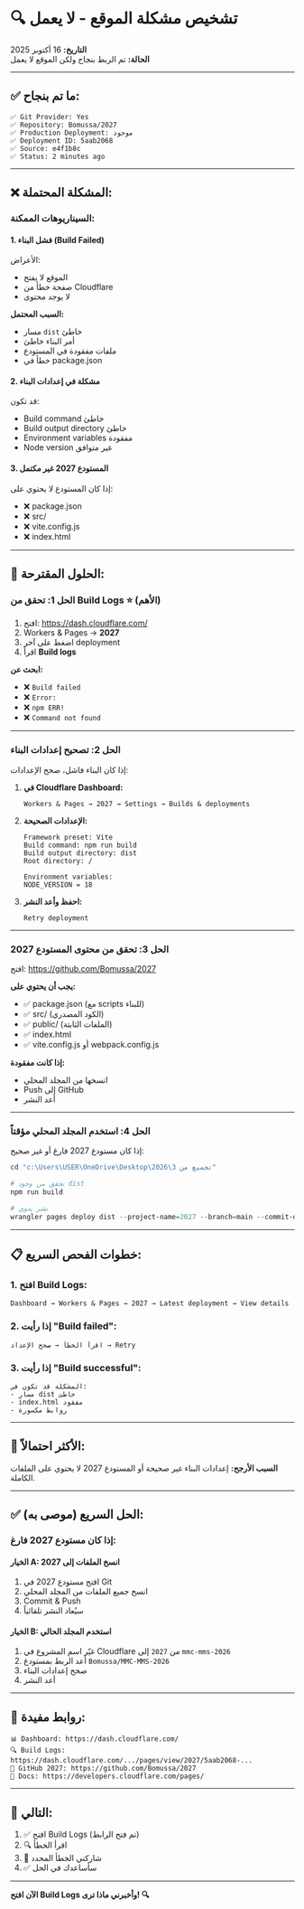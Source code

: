 # 🔍 تشخيص مشكلة الموقع - لا يعمل

**التاريخ:** 16 أكتوبر 2025  
**الحالة:** تم الربط بنجاح ولكن الموقع لا يعمل

---

## ✅ ما تم بنجاح:

```
✅ Git Provider: Yes
✅ Repository: Bomussa/2027
✅ Production Deployment: موجود
✅ Deployment ID: 5aab2068
✅ Source: e4f1b8c
✅ Status: 2 minutes ago
```

---

## ❌ المشكلة المحتملة:

### السيناريوهات الممكنة:

#### 1. **فشل البناء (Build Failed)**
الأعراض:
- الموقع لا يفتح
- صفحة خطأ من Cloudflare
- لا يوجد محتوى

**السبب المحتمل:**
- مسار `dist` خاطئ
- أمر البناء خاطئ
- ملفات مفقودة في المستودع
- خطأ في package.json

#### 2. **مشكلة في إعدادات البناء**
قد تكون:
- Build command خاطئ
- Build output directory خاطئ
- Environment variables مفقودة
- Node version غير متوافق

#### 3. **المستودع 2027 غير مكتمل**
إذا كان المستودع لا يحتوي على:
- ❌ package.json
- ❌ src/
- ❌ vite.config.js
- ❌ index.html

---

## 🔧 الحلول المقترحة:

### الحل 1: تحقق من Build Logs ⭐ (الأهم)

1. افتح: https://dash.cloudflare.com/
2. Workers & Pages → **2027**
3. اضغط على آخر deployment
4. اقرأ **Build logs**

**ابحث عن:**
- ❌ `Build failed`
- ❌ `Error:`
- ❌ `npm ERR!`
- ❌ `Command not found`

---

### الحل 2: تصحيح إعدادات البناء

إذا كان البناء فاشل، صحح الإعدادات:

1. **في Cloudflare Dashboard:**
   ```
   Workers & Pages → 2027 → Settings → Builds & deployments
   ```

2. **الإعدادات الصحيحة:**
   ```
   Framework preset: Vite
   Build command: npm run build
   Build output directory: dist
   Root directory: /
   
   Environment variables:
   NODE_VERSION = 18
   ```

3. **احفظ وأعد النشر:**
   ```
   Retry deployment
   ```

---

### الحل 3: تحقق من محتوى المستودع 2027

افتح: https://github.com/Bomussa/2027

**يجب أن يحتوي على:**
- ✅ package.json (مع scripts للبناء)
- ✅ src/ (الكود المصدري)
- ✅ public/ (الملفات الثابتة)
- ✅ index.html
- ✅ vite.config.js أو webpack.config.js

**إذا كانت مفقودة:**
- انسخها من المجلد المحلي
- Push إلى GitHub
- أعد النشر

---

### الحل 4: استخدم المجلد المحلي مؤقتاً

إذا كان مستودع 2027 فارغ أو غير صحيح:

```powershell
cd "c:\Users\USER\OneDrive\Desktop\تجميع من 3\2026"

# تحقق من وجود dist
npm run build

# نشر يدوي
wrangler pages deploy dist --project-name=2027 --branch=main --commit-dirty=true
```

---

## 📋 خطوات الفحص السريع:

### 1. افتح Build Logs:
```
Dashboard → Workers & Pages → 2027 → Latest deployment → View details
```

### 2. إذا رأيت "Build failed":
```
اقرأ الخطأ → صحح الإعداد → Retry
```

### 3. إذا رأيت "Build successful":
```
المشكلة قد تكون في:
- مسار dist خاطئ
- index.html مفقود
- روابط مكسورة
```

---

## 🎯 الأكثر احتمالاً:

**السبب الأرجح:** إعدادات البناء غير صحيحة أو المستودع 2027 لا يحتوي على الملفات الكاملة.

---

## ✅ الحل السريع (موصى به):

### إذا كان مستودع 2027 فارغ:

#### الخيار A: انسخ الملفات إلى 2027

1. افتح مستودع 2027 في Git
2. انسخ جميع الملفات من المجلد المحلي
3. Commit & Push
4. سيُعاد النشر تلقائياً

#### الخيار B: استخدم المجلد الحالي

1. غيّر اسم المشروع في Cloudflare من `2027` إلى `mmc-mms-2026`
2. أعد الربط بمستودع `Bomussa/MMC-MMS-2026`
3. صحح إعدادات البناء
4. أعد النشر

---

## 🔗 روابط مفيدة:

```
📊 Dashboard: https://dash.cloudflare.com/
🔍 Build Logs: https://dash.cloudflare.com/.../pages/view/2027/5aab2068-...
🔧 GitHub 2027: https://github.com/Bomussa/2027
📝 Docs: https://developers.cloudflare.com/pages/
```

---

## 📝 التالي:

1. ✅ افتح Build Logs (تم فتح الرابط)
2. 🔍 اقرأ الخطأ
3. 📝 شاركني الخطأ المحدد
4. ✅ سأساعدك في الحل

---

**الآن افتح Build Logs وأخبرني ماذا ترى! 🔍**
